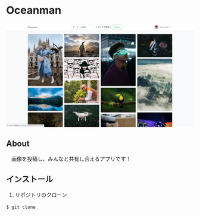 # Oceanman

![](public/img/oceanmanhome.png)
## About

　画像を投稿し、みんなと共有し合えるアプリです！
 
## インストール

1. リポジトリのクローン

```$ git clone```


